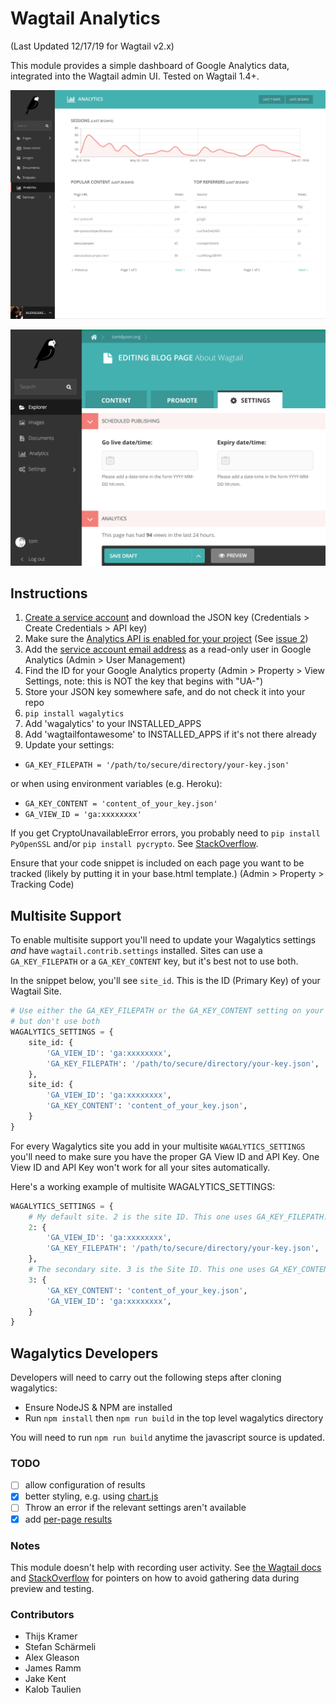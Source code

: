 # Wagtail Analytics

(Last Updated 12/17/19 for Wagtail v2.x)

This module provides a simple dashboard of Google Analytics data, integrated into the Wagtail admin UI. Tested on Wagtail 1.4+.

![Screenshot](screenshot.png)

![Screenshot](wagalytics-page-stats.png)

## Instructions

1. [Create a service account](https://ga-dev-tools.appspot.com/embed-api/server-side-authorization) and download the JSON key (Credentials > Create Credentials > API key)
1. Make sure the [Analytics API is enabled for your project](https://console.developers.google.com/apis/api/analytics.googleapis.com) (See [issue 2](https://github.com/tomdyson/wagalytics/issues/2))
1. Add the [service account email address](https://console.developers.google.com/permissions/serviceaccounts) as a read-only user in Google Analytics (Admin > User Management)
1. Find the ID for your Google Analytics property (Admin > Property > View Settings, note: this is NOT the key that begins with "UA-")
1. Store your JSON key somewhere safe, and do not check it into your repo
1. `pip install wagalytics`
1. Add 'wagalytics' to your INSTALLED_APPS
1. Add 'wagtailfontawesome' to INSTALLED_APPS if it's not there already
1. Update your settings:
 - `GA_KEY_FILEPATH = '/path/to/secure/directory/your-key.json'`

 or when using environment variables (e.g. Heroku):
 - `GA_KEY_CONTENT = 'content_of_your_key.json'`
 - `GA_VIEW_ID = 'ga:xxxxxxxx'`

If you get CryptoUnavailableError errors, you probably need to `pip install PyOpenSSL` and/or `pip install pycrypto`. See [StackOverflow](http://stackoverflow.com/questions/27305867/google-api-access-using-service-account-oauth2client-client-cryptounavailableerr).

Ensure that your code snippet is included on each page you want to be tracked (likely by putting it in your base.html template.) (Admin > Property > Tracking Code)

## Multisite Support

To enable multisite support you'll need to update your Wagalytics settings _and_ have `wagtail.contrib.settings` installed. Sites can use a `GA_KEY_FILEPATH` or a `GA_KEY_CONTENT` key, but it's best not to use both.

In the snippet below, you'll see `site_id`. This is the ID (Primary Key) of your Wagtail Site.
```python
# Use either the GA_KEY_FILEPATH or the GA_KEY_CONTENT setting on your sites,
# but don't use both
WAGALYTICS_SETTINGS = {
    site_id: {
        'GA_VIEW_ID': 'ga:xxxxxxxx',
        'GA_KEY_FILEPATH': '/path/to/secure/directory/your-key.json',
    },
    site_id: {
        'GA_VIEW_ID': 'ga:xxxxxxxx',
        'GA_KEY_CONTENT': 'content_of_your_key.json',
	}
}
```
For every Wagalytics site you add in your multisite `WAGALYTICS_SETTINGS` you'll need to make sure you have the proper GA View ID and API Key. One View ID and API Key won't work for all your sites automatically.

Here's a working example of multisite WAGALYTICS_SETTINGS:

```python
WAGALYTICS_SETTINGS = {
	# My default site. 2 is the site ID. This one uses GA_KEY_FILEPATH.
    2: {
        'GA_VIEW_ID': 'ga:xxxxxxxx',
        'GA_KEY_FILEPATH': '/path/to/secure/directory/your-key.json',
    },
    # The secondary site. 3 is the Site ID. This one uses GA_KEY_CONTENT.
    3: {
        'GA_KEY_CONTENT': 'content_of_your_key.json',
        'GA_VIEW_ID': 'ga:xxxxxxxx',
    }
}
```

## Wagalytics Developers

Developers will need to carry out the following steps after cloning wagalytics:

- Ensure NodeJS & NPM are installed
- Run `npm install` then `npm run build` in the top level wagalytics directory

You will need to run `npm run build` anytime the javascript source is updated.

### TODO

 - [ ] allow configuration of results
 - [x] better styling, e.g. using [chart.js](https://ga-dev-tools.appspot.com/embed-api/third-party-visualizations/)
 - [ ] Throw an error if the relevant settings aren't available
 - [x] add [per-page results](https://github.com/tomdyson/wagalytics/issues/12)

### Notes

This module doesn't help with recording user activity. See [the Wagtail docs](http://docs.wagtail.io/en/latest/topics/writing_templates.html?highlight=analytics#varying-output-between-preview-and-live) and [StackOverflow](http://stackoverflow.com/a/1272312/181793) for pointers on how to avoid gathering data during preview and testing.

### Contributors

 - Thijs Kramer
 - Stefan Schärmeli
 - Alex Gleason
 - James Ramm
 - Jake Kent
 - Kalob Taulien
